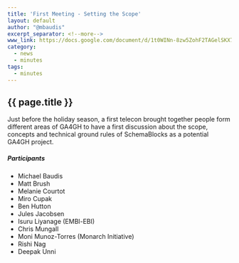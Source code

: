 ```yaml
---
title: 'First Meeting - Setting the Scope'
layout: default
author: "@mbaudis"
excerpt_separator: <!--more-->
www_link: https://docs.google.com/document/d/1t0WINn-8zw5ZohF2TAGelSKX7xSDR7nBl9iZWk44NWM/edit#heading=h.lurwgc2rlzlh
category:
  - news
  - minutes
tags:
  - minutes
---
```


## {{ page.title }}

Just before the holiday season, a first telecon brought together people form different areas of GA4GH to have a first discussion about the scope, concepts and technical ground rules of SchemaBlocks as a potential GA4GH project.

<!--more-->

##### Participants

* Michael Baudis
* Matt Brush
* Melanie Courtot
* Miro Cupak
* Ben Hutton
* Jules Jacobsen
* Isuru Liyanage (EMBl-EBI)
* Chris Mungall
* Moni Munoz-Torres (Monarch Initiative)
* Rishi Nag
* Deepak Unni
